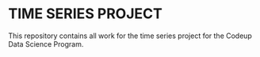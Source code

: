 # TIME SERIES PROJECT
 This repository contains all work for the time series project for the Codeup Data Science Program.